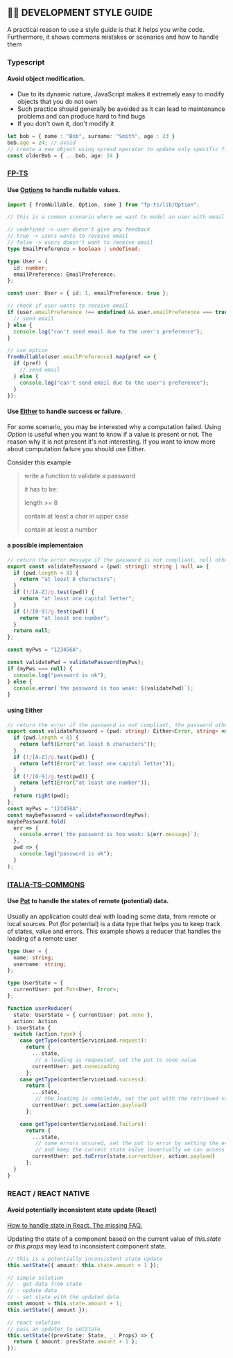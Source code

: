 ## 👨‍💻 DEVELOPMENT STYLE GUIDE

A practical reason to use a style guide is that it helps you write code.
Furthermore, it shows commons mistakes or scenarios and how to handle them

### Typescript

#### Avoid object modification.

- Due to its dynamic nature, JavaScript makes it extremely easy to modify objects that you do not own
- Such practice should generally be avoided as it can lead to maintenance problems and can produce hard to find bugs
- If you don't own it, don't modify it


```typescript
let bob = { name : "Bob", surname: "Smith", age : 23 }
bob.age = 24; // avoid
// create a new object using spread operator to update only specific fields
const olderBob = { ...bob, age: 24 }
```

### [FP-TS](https://gcanti.github.io/fp-ts/modules/Option.ts.html)

#### Use [Options](https://github.com/gcanti/fp-ts/blob/1.12.0/src/Option.ts) to handle nullable values.

```typescript
import { fromNullable, Option, some } from "fp-ts/lib/Option";

// this is a common scenario where we want to model an user with email preferences

// undefined -> user doesn't give any feedback
// true -> users wants to receive email
// false -> users doesn't want to receive email
type EmailPreference = boolean | undefined;

type User = {
  id: number;
  emailPreference: EmailPreference;
};

const user: User = { id: 1, emailPreference: true };

// check if user wants to receive email
if (user.emailPreference !== undefined && user.emailPreference === true) {
  // send email
} else {
  console.log("can't send email due to the user's preference");
}

// use option
fromNullable(user.emailPreference).map(pref => {
  if (pref) {
    // send email
  } else {
    console.log("can't send email due to the user's preference");
  }
});
```

#### Use [Either](https://github.com/gcanti/fp-ts/blob/1.12.0/src/Either.ts) to handle success or failure.

For some scenario, you may be interested why a computation failed.
Using _Option_ is useful when you want to know if a value is present or not.
The reason why it is not present it's not interesting.
If you want to know more about computation failure you should use Either.

Consider this example

> write a function to validate a password
>
> it has to be:
>
> length >= 8
>
> contain at least a char in upper case
>
> contain at least a number

#### a possible implementaion
```typescript
// return the error message if the password is not compliant, null otherwise
export const validatePassword = (pwd: string): string | null => {
  if (pwd.length < 8) {
    return "at least 8 characters";
  }
  if (!/[A-Z]/g.test(pwd)) {
    return "at least one capital letter";
  }
  if (!/[0-9]/g.test(pwd)) {
    return "at least one number";
  }
  return null;
};

const myPws = "123456A";

const validatePwd = validatePassword(myPws);
if (myPws === null) {
  console.log("password is ok");
} else {
  console.error(`the password is too weak: ${validatePwd}`);
}
```
#### using Either
```typescript
// return the error if the password is not compliant, the password otherwise
export const validatePassword = (pwd: string): Either<Error, string> => {
  if (pwd.length < 8) {
    return left(Error("at least 6 characters"));
  }
  if (!/[A-Z]/g.test(pwd)) {
    return left(Error("at least one capital letter"));
  }
  if (!/[0-9]/g.test(pwd)) {
    return left(Error("at least one number"));
  }
  return right(pwd);
};
const myPws = "123456A";
const maybePassword = validatePassword(myPws);
maybePassword.fold(
  err => {
    console.error(`the password is too weak: ${err.message}`);
  },
  pwd => {
    console.log("password is ok");
  }
);
```

### [ITALIA-TS-COMMONS](https://github.com/teamdigitale/io-ts-commons)

#### Use [Pot](https://github.com/teamdigitale/io-ts-commons/blob/master/src/pot.ts) to handle the states of remote (potential) data.

Usually an application could deal with loading some data, from remote or local sources.
Pot (for potential) is a data type that helps you to keep track of states, value and errors.
This example shows a reducer that handles the loading of a remote user

```typescript
type User = {
  name: string;
  username: string;
};

type UserState = {
  currentUser: pot.Pot<User, Error>;
};

function userReducer(
  state: UserState = { currentUser: pot.none },
  action: Action
): UserState {
  switch (action.type) {
    case getType(contentServiceLoad.request):
      return {
        ...state,
         // a loading is requested, set the pot to none value
        currentUser: pot.noneLoading
      };
    case getType(contentServiceLoad.success):
      return {
        ...state,
         // the loading is completde, set the pot with the retrieved value
        currentUser: pot.some(action.payload)
      };

    case getType(contentServiceLoad.failure):
      return {
        ...state,
         // some errors occured, set the pot to error by setting the error (action.payload) 
         // and keep the current state value (eventually we can access the previous value)
        currentUser: pot.toError(state.currentUser, action.payload)
      };
  }
}
```

### REACT / REACT NATIVE

#### Avoid potentially inconsistent state update (React)

[How to handle state in React. The missing FAQ.](https://medium.com/react-ecosystem/how-to-handle-state-in-react-6f2d3cd73a0c)

Updating the state of a component based on the current value of _this.state_ or _this.props_ may lead to inconsistent component state.

```typescript
// this is a potentially inconsistent state update
this.setState({ amount: this.state.amount + 1 });

// simple solution
// - get data from state
// - update data
// - set state with the updated data
const amount = this.state.amount + 1;
this.setState({ amount });

// react solution
// pass an updater to setState
this.setState((prevState: State, _: Props) => {
  return { amount: prevState.amount + 1 };
});
```
